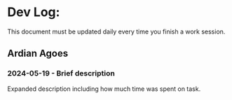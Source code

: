 # Dev Log:

This document must be updated daily every time you finish a work session.

## Ardian Agoes 

### 2024-05-19 - Brief description
Expanded description including how much time was spent on task.


